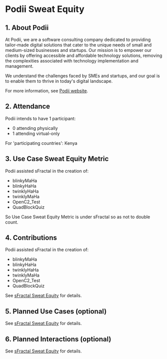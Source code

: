 # Podii Sweat Equity

## 1. About Podii
At Podii, we are a software consulting company dedicated to providing tailor-made digital solutions that cater to the unique needs of small and medium-sized businesses and startups. Our mission is to empower our clients by offering accessible and affordable technology solutions, removing the complexities associated with technology implementation and management.

We understand the challenges faced by SMEs and startups, and our goal is to enable them to thrive in today's digital landscape. 

For more information, see [Podii website](https://podiihq.com/).

## 2. Attendance
Podii intends to have 1 participant: 
* 0 attending physically
* 1 attending virtual-only

For 'participating countries': Kenya

## 3. Use Case Sweat Equity Metric
Podii assisted sFractal in the creation of:
* blinkyMaHa
* blinkyHaHa
* twinklyHaHa
* twinklyMaHa
* OpenC2_Test
* QuadBlockQuiz

So Use Case Sweat Equity Metric is under sFractal so as not to double count.

## 4. Contributions
Podii assisted sFractal in the creation of:
* blinkyMaHa
* blinkyHaHa
* twinklyHaHa
* twinklyMaHa
* OpenC2_Test
* QuadBlockQuiz

See [sFractal Sweat Equity](../sFractal/README.md) for details.

## 5. Planned Use Cases (optional)
See [sFractal Sweat Equity](../sFractal/README.md) for details.

## 6. Planned Interactions (optional)
See [sFractal Sweat Equity](../sFractal/README.md) for details.